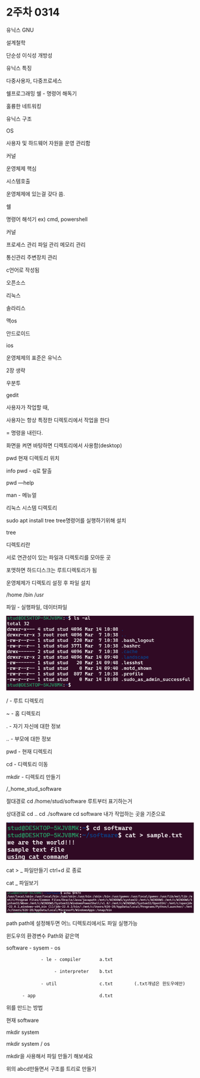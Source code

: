 # 2주차 0314

유닉스 GNU

설계철학

단순성 이식성 개방성

유닉스 특징

다중사용자, 다중프로세스

쉘프로그래밍  쉘 - 명령어 해독기

훌륭한 네트워킹

유닉스 구조

OS

사용자 및 하드웨어 자원을 운영 관리함

커널

운영체제 핵심

시스템호출

운영체제에 있는걸 갖다 씀. 

쉘

명령어 해석기 ex) cmd, powershell

커널 

프로세스 관리   파일 관리   메모리 관리

통신관리   주변장치 관리

c언어로 작성됨

오픈소스

리눅스

솔라리스

맥os 

안드로이드

ios

운영체제의 표준은 유닉스

2장 생략

우분투

gedit

사용자가 작업할 때,

사용자는 항상 특정한 디렉토리에서 작업을 한다  

= 명령을 내린다.

화면을 켜면 바탕하면 디렉토리에서 사용함(desktop)

pwd 현재 디렉토리 위치

info pwd  - q로 탈출

pwd —help

man  - 메뉴얼

리눅스 시스템 디렉토리

sudo apt install tree    tree명령어를 실행하기위해 설치

tree

디렉토리란

서로 연관성이 있는 파일과 디렉토리를 모아둔 곳

포맷하면 하드디스크는 루트디렉토리가 됨

운영체제가 디렉토리 설정 후 파일 설치

/home  /bin   /usr

파일 - 실행파일, 데이터파일

![image.png](image.png)

/   - 루트 디렉토리

~  - 홈 디렉토리

.    - 자기 자신에 대한 정보

..   - 부모에 대한 정보

pwd  - 현재 디렉토리

cd   - 디렉토리 이동

mkdir  - 디렉토리 만들기

/_home_stud_software       

절대경로    cd /home/stud/software      루트부터 표기하는거

상대경로    cd ..    cd ./software    cd software     내가 작업하는 곳을 기준으로

![image.png](image%201.png)

cat > _    파일만들기      ctrl+d 로 종료 

cat _ 파일보기

![image.png](image%202.png)

path    path에 설정해두면 어느 디렉토리에서도 파일 실행가능

윈도우의 환경변수 Path와 같은역

software - sysem - os

                 - le - compiler       a.txt

                      - interpreter    b.txt

                 - util                c.txt        (.txt개념은 윈도우에만)

          - app                        d.txt

위를 만드는 방법

현재 software

mkdir system

mkdir system / os

mkdir을 사용해서 파일 만들기 해보세요

위의 abcd만들면서 구조를 트리로 만들기
